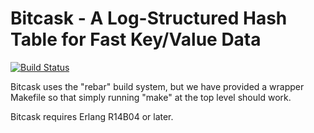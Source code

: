 # Bitcask - A Log-Structured Hash Table for Fast Key/Value Data

[![Build Status](https://secure.travis-ci.org/basho/bitcask.png?branch=master)](http://travis-ci.org/basho/bitcask)

Bitcask uses the "rebar" build system, but we have provided a wrapper
Makefile so that simply running "make" at the top level should work.

Bitcask requires Erlang R14B04 or later.

